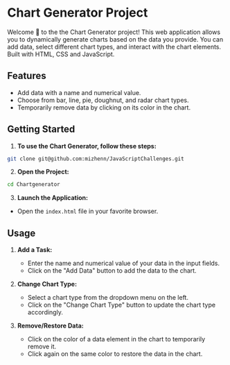 # Chart Generator Project 

Welcome 👋  to the the Chart Generator project! This web application allows you to dynamically generate charts based on the data you provide. You can add data, select different chart types, and interact with the chart elements. Built with HTML, CSS and JavaScript.

## Features
- Add data with a name and numerical value.
- Choose from bar, line, pie, doughnut, and radar chart types.
- Temporarily remove data by clicking on its color in the chart.

## Getting Started
1. **To use the Chart Generator, follow these steps:**
```sh
git clone git@github.com:mizhenn/JavaScriptChallenges.git

```
2. **Open the Project:**
```sh
cd Chartgenerator

```
3. **Launch the Application:**
- Open the `index.html` file in your favorite browser.

## Usage

1. **Add a Task:**
   - Enter the name and numerical value of your data in the input fields.
   - Click on the "Add Data" button to add the data to the chart.

2. **Change Chart Type:**
   - Select a chart type from the dropdown menu on the left.
   - Click on the "Change Chart Type" button to update the chart type accordingly.
  
3. **Remove/Restore Data:**
   - Click on the color of a data element in the chart to temporarily remove it.
   - Click again on the same color to restore the data in the chart.

  


  
  
  



